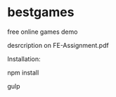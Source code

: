 # bestgames
free online games demo

desrcription on FE-Assignment.pdf

Installation:

npm install

gulp



